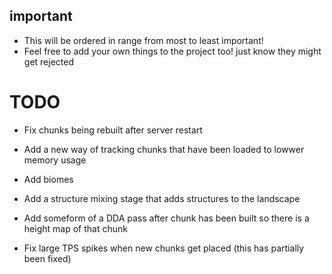 ## important
- This will be ordered in range from most to least important!
- Feel free to add your own things to the project too! just know they might get rejected 

# TODO

- Fix chunks being rebuilt after server restart
- Add a new way of tracking chunks that have been loaded to lowwer memory usage
- Add biomes
- Add a structure mixing stage that adds structures to the landscape 
- Add someform of a DDA pass after chunk has been built so there is a height map of that chunk

- Fix large TPS spikes when new chunks get placed (this has partially been fixed) 
